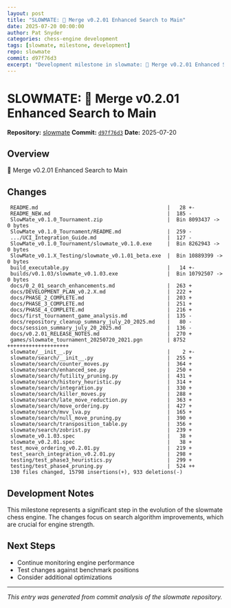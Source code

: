 ```yaml
---
layout: post
title: "SLOWMATE: 🔀 Merge v0.2.01 Enhanced Search to Main"
date: 2025-07-20 00:00:00 
author: Pat Snyder
categories: chess-engine development
tags: [slowmate, milestone, development]
repo: slowmate
commit: d97f76d3
excerpt: "Development milestone in slowmate: 🔀 Merge v0.2.01 Enhanced Search to Main"
---
```


# SLOWMATE: 🔀 Merge v0.2.01 Enhanced Search to Main

**Repository:** [slowmate](https://github.com/pssnyder/slowmate)
**Commit:** [`d97f76d3`](https://github.com/pssnyder/slowmate/commit/d97f76d3e11b7ae79d3f6af1a3791380d005f9b1)
**Date:** 2025-07-20

## Overview

🔀 Merge v0.2.01 Enhanced Search to Main

## Changes

```
 README.md                                          |   28 +-
 README_NEW.md                                      |  185 -
 SlowMate_v0.1.0_Tournament.zip                     |  Bin 8093437 -> 0 bytes
 SlowMate_v0.1.0_Tournament/README.md               |  259 -
 .../UCI_Integration_Guide.md                       |  127 -
 SlowMate_v0.1.0_Tournament/slowmate_v0.1.0.exe     |  Bin 8262943 -> 0 bytes
 SlowMate_v0.1.X_Testing/slowmate_v0.1.01_beta.exe  |  Bin 10889399 -> 0 bytes
 build_executable.py                                |   14 +-
 builds/v0.1.03/slowmate_v0.1.03.exe                |  Bin 10792507 -> 0 bytes
 docs/0_2_01_search_enhancements.md                 |  263 +
 docs/DEVELOPMENT_PLAN_v0.2.X.md                    |  222 +
 docs/PHASE_2_COMPLETE.md                           |  203 +
 docs/PHASE_3_COMPLETE.md                           |  251 +
 docs/PHASE_4_COMPLETE.md                           |  216 +
 docs/first_tournament_game_analysis.md             |  135 -
 docs/repository_cleanup_summary_july_20_2025.md    |   80 -
 docs/session_summary_july_20_2025.md               |  136 -
 docs/v0.2.01_RELEASE_NOTES.md                      |  270 +
 games/slowmate_tournament_20250720_2021.pgn        | 8752 ++++++++++++++++++++
 slowmate/__init__.py                               |    2 +-
 slowmate/search/__init__.py                        |  255 +
 slowmate/search/counter_moves.py                   |  364 +
 slowmate/search/enhanced_see.py                    |  250 +
 slowmate/search/futility_pruning.py                |  431 +
 slowmate/search/history_heuristic.py               |  314 +
 slowmate/search/integration.py                     |  330 +
 slowmate/search/killer_moves.py                    |  288 +
 slowmate/search/late_move_reduction.py             |  363 +
 slowmate/search/move_ordering.py                   |  427 +
 slowmate/search/mvv_lva.py                         |  165 +
 slowmate/search/null_move_pruning.py               |  390 +
 slowmate/search/transposition_table.py             |  356 +
 slowmate/search/zobrist.py                         |  239 +
 slowmate_v0.1.03.spec                              |   38 +
 slowmate_v0.2.01.spec                              |   38 +
 test_move_ordering_v0.2.01.py                      |  219 +
 test_search_integration_v0.2.01.py                 |  298 +
 testing/test_phase3_heuristics.py                  |  299 +
 testing/test_phase4_pruning.py                     |  524 ++
 130 files changed, 15798 insertions(+), 933 deletions(-)
```

## Development Notes

This milestone represents a significant step in the evolution of the slowmate chess engine. The changes focus on search algorithm improvements, which are crucial for engine strength.

## Next Steps

- Continue monitoring engine performance
- Test changes against benchmark positions
- Consider additional optimizations

---

*This entry was generated from commit analysis of the slowmate repository.*
